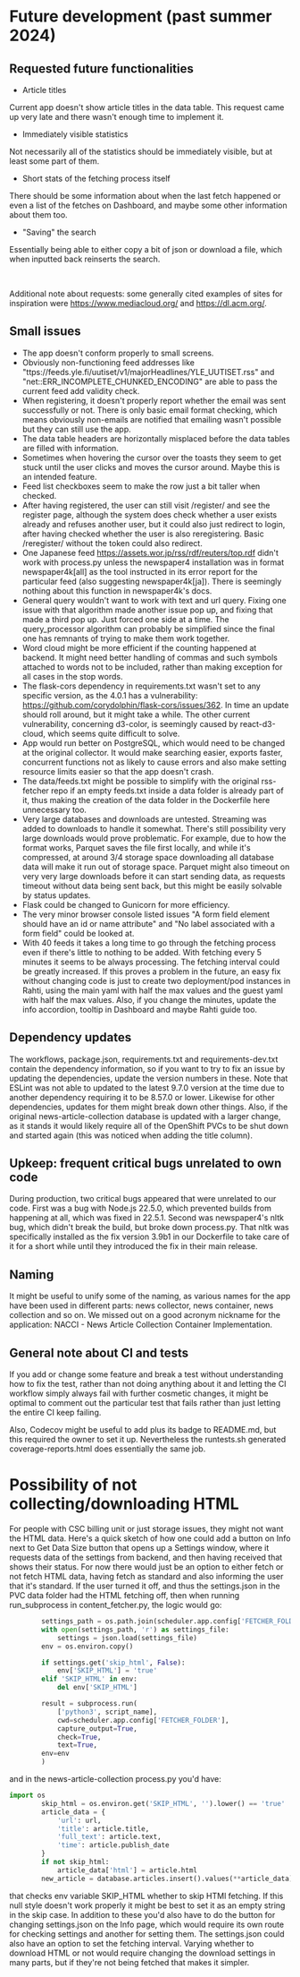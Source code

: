 # Future development (past summer 2024)

## Requested future functionalities
- Article titles

Current app doesn't show article titles in the data table. This request came up very late and there wasn't enough time to implement it.

- Immediately visible statistics

Not necessarily all of the statistics should be immediately visible, but at least some part of them.

- Short stats of the fetching process itself

There should be some information about when the last fetch happened or even a list of the fetches on Dashboard, and maybe some other information about them too.

- "Saving" the search

Essentially being able to either copy a bit of json or download a file, which when inputted back reinserts the search.

<br>

Additional note about requests: some generally cited examples of sites for inspiration were https://www.mediacloud.org/ and https://dl.acm.org/.

## Small issues
- The app doesn't conform properly to small screens.
- Obviously non-functioning feed addresses like "ttps://feeds.yle.fi/uutiset/v1/majorHeadlines/YLE_UUTISET.rss" and "net::ERR_INCOMPLETE_CHUNKED_ENCODING" are able to pass the current feed add validity check.
- When registering, it doesn't properly report whether the email was sent successfully or not. There is only basic email format checking, which means obviously non-emails are notified that emailing wasn't possible but they can still use the app.
- The data table headers are horizontally misplaced before the data tables are filled with information.
- Sometimes when hovering the cursor over the toasts they seem to get stuck until the user clicks and moves the cursor around. Maybe this is an intended feature.
- Feed list checkboxes seem to make the row just a bit taller when checked.
- After having registered, the user can still visit /register/ and see the register page, although the system does check whether a user exists already and refuses another user, but it could also just redirect to login, after having checked whether the user is also reregistering. Basic /reregister/ without the token could also redirect.
- One Japanese feed https://assets.wor.jp/rss/rdf/reuters/top.rdf didn't work with process.py unless the newspaper4 installation was in format newspaper4k[all] as the tool instructed in its error report for the particular feed (also suggesting newspaper4k[ja]). There is seemingly nothing about this function in newspaper4k's docs.
- General query wouldn't want to work with text and url query. Fixing one issue with that algorithm made another issue pop up, and fixing that made a third pop up. Just forced one side at a time. The query_processor algorithm can probably be simplified since the final one has remnants of trying to make them work together.
- Word cloud might be more efficient if the counting happened at backend. It might need better handling of commas and such symbols attached to words not to be included, rather than making exception for all cases in the stop words.
- The flask-cors dependency in requirements.txt wasn't set to any specific version, as the 4.0.1 has a vulnerability: https://github.com/corydolphin/flask-cors/issues/362. In time an update should roll around, but it might take a while. The other current vulnerability, concerning d3-color, is seemingly caused by react-d3-cloud, which seems quite difficult to solve.
- App would run better on PostgreSQL, which would need to be changed at the original collector. It would make searching easier, exports faster, concurrent functions not as likely to cause errors and also make setting resource limits easier so that the app doesn't crash.
- The data/feeds.txt might be possible to simplify with the original rss-fetcher repo if an empty feeds.txt inside a data folder is already part of it, thus making the creation of the data folder in the Dockerfile here unnecessary too.
- Very large databases and downloads are untested. Streaming was added to downloads to handle it somewhat. There's still possibility very large downloads would prove problematic. For example, due to how the format works, Parquet saves the file first locally, and while it's compressed, at around 3/4 storage space downloading all database data will make it run out of storage space. Parquet might also timeout on very very large downloads before it can start sending data, as requests timeout without data being sent back, but this might be easily solvable by status updates.
- Flask could be changed to Gunicorn for more efficiency.
- The very minor browser console listed issues "A form field element should have an id or name attribute" and "No label associated with a form field" could be looked at.
- With 40 feeds it takes a long time to go through the fetching process even if there's little to nothing to be added. With fetching every 5 minutes it seems to be always processing. The fetching interval could be greatly increased. If this proves a problem in the future, an easy fix without changing code is just to create two deployment/pod instances in Rahti, using the main yaml with half the max values and the guest yaml with half the max values. Also, if you change the minutes, update the info accordion, tooltip in Dashboard and maybe Rahti guide too.

## Dependency updates
The workflows, package.json, requirements.txt and requirements-dev.txt contain the dependency information, so if you want to try to fix an issue by updating the dependencies, update the version numbers in these. Note that ESLint was not able to updated to the latest 9.7.0 version at the time due to another dependency requiring it to be 8.57.0 or lower. Likewise for other dependencies, updates for them might break down other things. Also, if the original news-article-collection database is updated with a larger change, as it stands it would likely require all of the OpenShift PVCs to be shut down and started again (this was noticed when adding the title column).

## Upkeep: frequent critical bugs unrelated to own code
During production, two critical bugs appeared that were unrelated to our code. First was a bug with Node.js 22.5.0, which prevented builds from happening at all, which was fixed in 22.5.1. Second was newspaper4's nltk bug, which didn't break the build, but broke down process.py. That nltk was specifically installed as the fix version 3.9b1 in our Dockerfile to take care of it for a short while until they introduced the fix in their main release.

## Naming
It might be useful to unify some of the naming, as various names for the app have been used in different parts: news collector, news container, news collection and so on. We missed out on a good acronym nickname for the application: NACCI - News Article Collection Container Implementation. 

## General note about CI and tests
If you add or change some feature and break a test without understanding how to fix the test, rather than not doing anything about it and letting the CI workflow simply always fail with further cosmetic changes, it might be optimal to comment out the particular test that fails rather than just letting the entire CI keep failing.

Also, Codecov might be useful to add plus its badge to README.md, but this required the owner to set it up. Nevertheless the runtests.sh generated coverage-reports.html does essentially the same job.

# Possibility of not collecting/downloading HTML
For people with CSC billing unit or just storage issues, they might not want the HTML data. Here's a quick sketch of how one could add a button on Info next to Get Data Size button that opens up a Settings window, where it requests data of the settings from backend, and then having received that shows their status. For now there would just be an option to either fetch or not fetch HTML data, having fetch as standard and also informing the user that it's standard. If the user turned it off, and thus the settings.json in the PVC data folder had the HTML fetching off, then when running run_subprocess in content_fetcher.py, the logic would go:

```python
        settings_path = os.path.join(scheduler.app.config['FETCHER_FOLDER'], 'data', 'settings.json')
        with open(settings_path, 'r') as settings_file:
            settings = json.load(settings_file)
        env = os.environ.copy()

        if settings.get('skip_html', False):
            env['SKIP_HTML'] = 'true'
        elif 'SKIP_HTML' in env:
            del env['SKIP_HTML']

        result = subprocess.run(
            ['python3', script_name],
            cwd=scheduler.app.config['FETCHER_FOLDER'],
            capture_output=True,
            check=True,
            text=True,
	    env=env
        )
```

and in the news-article-collection process.py you'd have:

```python
import os
        skip_html = os.environ.get('SKIP_HTML', '').lower() == 'true'
        article_data = {
            'url': url,
            'title': article.title,
            'full_text': article.text,
            'time': article.publish_date
        }
        if not skip_html:
            article_data['html'] = article.html
        new_article = database.articles.insert().values(**article_data)
```

that checks env variable SKIP_HTML whether to skip HTMl fetching. If this null style doesn't work properly it might be best to set it as an empty string in the skip case. In addition to these you'd also have to do the button for changing settings.json on the Info page, which would require its own route for checking settings and another for setting them. The settings.json could also have an option to set the fetching interval. Varying whether to download HTML or not would require changing the download settings in many parts, but if they're not being fetched that makes it simpler.
